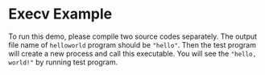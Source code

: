 # Execv Example

To run this demo, please compile two source codes separately. The output file name of `helloworld` program should be `"hello"`. Then the test program will create a new process and call this executable. You will see the `"hello, world!"` by running test program.
